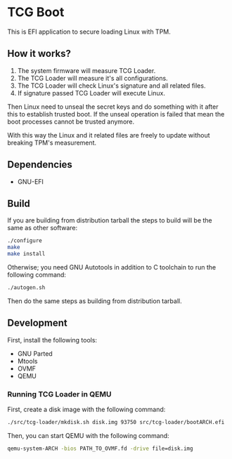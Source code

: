 # TCG Boot

This is EFI application to secure loading Linux with TPM.

## How it works?

1. The system firmware will measure TCG Loader.
2. The TCG Loader will measure it's all configurations.
3. The TCG Loader will check Linux's signature and all related files.
4. If signature passed TCG Loader will execute Linux.

Then Linux need to unseal the secret keys and do something with it after this to
establish trusted boot. If the unseal operation is failed that mean the boot
processes cannot be trusted anymore.

With this way the Linux and it related files are freely to update without
breaking TPM's measurement.

## Dependencies

- GNU-EFI

## Build

If you are building from distribution tarball the steps to build will be the
same as other software:

```sh
./configure
make
make install
```

Otherwise; you need GNU Autotools in addition to C toolchain to run the
following command:

```sh
./autogen.sh
```

Then do the same steps as building from distribution tarball.

## Development

First, install the following tools:

- GNU Parted
- Mtools
- OVMF
- QEMU

### Running TCG Loader in QEMU

First, create a disk image with the following command:

```sh
./src/tcg-loader/mkdisk.sh disk.img 93750 src/tcg-loader/bootARCH.efi
```

Then, you can start QEMU with the following command:

```sh
qemu-system-ARCH -bios PATH_TO_OVMF.fd -drive file=disk.img
```
